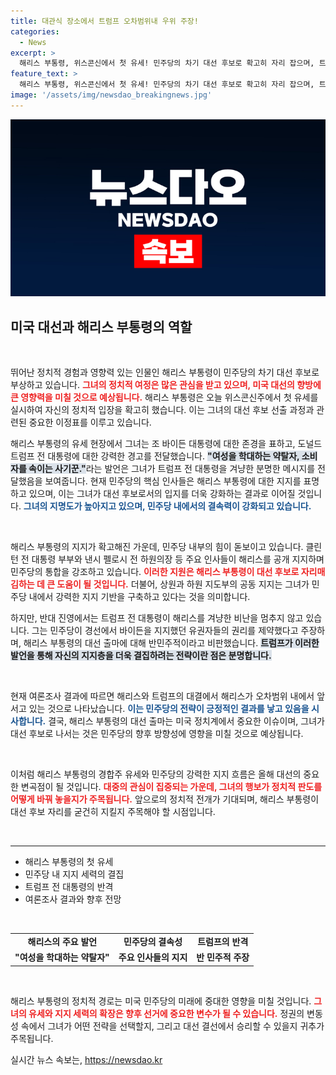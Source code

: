```yaml
---
title: 대관식 장소에서 트럼프 오차범위내 우위 주장!
categories:
  - News
excerpt: >
  해리스 부통령, 위스콘신에서 첫 유세! 민주당의 차기 대선 후보로 확고히 자리 잡으며, 트럼프에 대한 경고와 함께 유권자들의 마음을 사로잡는 전략을 펼치고 있습니다. 클릭해서 더 알아보세요!
feature_text: >
  해리스 부통령, 위스콘신에서 첫 유세! 민주당의 차기 대선 후보로 확고히 자리 잡으며, 트럼프에 대한 경고와 함께 유권자들의 마음을 사로잡는 전략을 펼치고 있습니다. 클릭해서 더 알아보세요!
image: '/assets/img/newsdao_breakingnews.jpg'
---
```


<p><img src="/assets/img/newsdao_breakingnews.jpg" alt="bookingtag 속보" /></p>

<h2 data-ke-size="size26">미국 대선과 해리스 부통령의 역할</h2>

<p data-ke-size="size16">&nbsp;</p>

<p>뛰어난 정치적 경험과 영향력 있는 인물인 해리스 부통령이 민주당의 차기 대선 후보로 부상하고 있습니다. <b><span style="color: #ee2323;">그녀의 정치적 여정은 많은 관심을 받고 있으며, 미국 대선의 향방에 큰 영향력을 미칠 것으로 예상됩니다.</span></b> 해리스 부통령은 오늘 위스콘신주에서 첫 유세를 실시하여 자신의 정치적 입장을 확고히 했습니다. 이는 그녀의 대선 후보 선출 과정과 관련된 중요한 이정표를 이루고 있습니다.</p>

<p>해리스 부통령의 유세 현장에서 그녀는 조 바이든 대통령에 대한 존경을 표하고, 도널드 트럼프 전 대통령에 대한 강력한 경고를 전달했습니다. <b><span style="background-color: #21538527;">"여성을 학대하는 약탈자, 소비자를 속이는 사기꾼."</span></b>라는 발언은 그녀가 트럼프 전 대통령을 겨냥한 분명한 메시지를 전달했음을 보여줍니다. 현재 민주당의 핵심 인사들은 해리스 부통령에 대한 지지를 표명하고 있으며, 이는 그녀가 대선 후보로서의 입지를 더욱 강화하는 결과로 이어질 것입니다. <b><span style="color: #1a5490;">그녀의 지명도가 높아지고 있으며, 민주당 내에서의 결속력이 강화되고 있습니다.</span></b></p>

<p data-ke-size="size16">&nbsp;</p>

<p>해리스 부통령의 지지가 확고해진 가운데, 민주당 내부의 힘이 돋보이고 있습니다. 클린턴 전 대통령 부부와 낸시 펠로시 전 하원의장 등 주요 인사들이 해리스를 공개 지지하며 민주당의 통합을 강조하고 있습니다. <b><span style="color: #ee2323;">이러한 지원은 해리스 부통령이 대선 후보로 자리매김하는 데 큰 도움이 될 것입니다.</span></b> 더불어, 상원과 하원 지도부의 공동 지지는 그녀가 민주당 내에서 강력한 지지 기반을 구축하고 있다는 것을 의미합니다.</p>

<p>하지만, 반대 진영에서는 트럼프 전 대통령이 해리스를 겨냥한 비난을 멈추지 않고 있습니다. 그는 민주당이 경선에서 바이든을 지지했던 유권자들의 권리를 제약했다고 주장하며, 해리스 부통령의 대선 출마에 대해 반민주적이라고 비판했습니다. <b><span style="background-color: #21538527;">트럼프가 이러한 발언을 통해 자신의 지지층을 더욱 결집하려는 전략이란 점은 분명합니다.</span></b></p>

<p data-ke-size="size16">&nbsp;</p>

<p>현재 여론조사 결과에 따르면 해리스와 트럼프의 대결에서 해리스가 오차범위 내에서 앞서고 있는 것으로 나타났습니다. <b><span style="color: #1a5490;">이는 민주당의 전략이 긍정적인 결과를 낳고 있음을 시사합니다.</span></b> 결국, 해리스 부통령의 대선 출마는 미국 정치계에서 중요한 이슈이며, 그녀가 대선 후보로 나서는 것은 민주당의 향후 방향성에 영향을 미칠 것으로 예상됩니다.</p>

<p data-ke-size="size16">&nbsp;</p>

<p>이처럼 해리스 부통령의 경합주 유세와 민주당의 강력한 지지 흐름은 올해 대선의 중요한 변곡점이 될 것입니다. <b><span style="color: #ee2323;">대중의 관심이 집중되는 가운데, 그녀의 행보가 정치적 판도를 어떻게 바꿔 놓을지가 주목됩니다.</span></b> 앞으로의 정치적 전개가 기대되며, 해리스 부통령이 대선 후보 자리를 굳건히 지킬지 주목해야 할 시점입니다.</p>

<p data-ke-size="size16">&nbsp;</p>

<hr>

<ul>
    <li>해리스 부통령의 첫 유세</li>
    <li>민주당 내 지지 세력의 결집</li>
    <li>트럼프 전 대통령의 반격</li>
    <li>여론조사 결과와 향후 전망</li>
</ul>

<p data-ke-size="size16">&nbsp;</p>

<table style="width:100%;">
    <tr>
        <td style="text-align: center; height: 17px;"><b>해리스의 주요 발언</b></td>
        <td style="text-align: center; height: 17px;"><b>민주당의 결속성</b></td>
        <td style="text-align: center; height: 17px;"><b>트럼프의 반격</b></td>
    </tr>
    <tr>
        <td style="text-align: center; height: 17px;"><b>"여성을 학대하는 약탈자"</b></td>
        <td style="text-align: center; height: 17px;"><b>주요 인사들의 지지</b></td>
        <td style="text-align: center; height: 17px;"><b>반 민주적 주장</b></td>
    </tr>
</table>

<p data-ke-size="size16">&nbsp;</p>

<p>해리스 부통령의 정치적 경로는 미국 민주당의 미래에 중대한 영향을 미칠 것입니다. <b><span style="color: #ee2323;">그녀의 유세와 지지 세력의 확장은 향후 선거에 중요한 변수가 될 수 있습니다.</span></b> 정권의 변동성 속에서 그녀가 어떤 전략을 선택할지, 그리고 대선 결선에서 승리할 수 있을지 귀추가 주목됩니다.</p>
실시간 뉴스 속보는, <a href="https://newsdao.kr" rel="dofollow">https://newsdao.kr</a>


